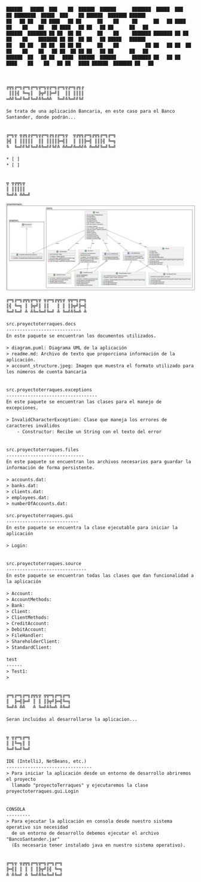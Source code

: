 
    ██████   █████  ███    ██  ██████  ██████      ███████  █████  ███    ██ ████████  █████  ███    ██ ██████  ███████ ██████  
    ██   ██ ██   ██ ████   ██ ██      ██    ██     ██      ██   ██ ████   ██    ██    ██   ██ ████   ██ ██   ██ ██      ██   ██
    ██████  ███████ ██ ██  ██ ██      ██    ██     ███████ ███████ ██ ██  ██    ██    ███████ ██ ██  ██ ██   ██ █████   ██████  
    ██   ██ ██   ██ ██  ██ ██ ██      ██    ██          ██ ██   ██ ██  ██ ██    ██    ██   ██ ██  ██ ██ ██   ██ ██      ██   ██
    ██████  ██   ██ ██   ████  ██████  ██████      ███████ ██   ██ ██   ████    ██    ██   ██ ██   ████ ██████  ███████ ██   ██ 



    ╔╦╗╔═╗╔═╗╔═╗╦═╗╦╔═╗╔═╗╦╔═╗╔╗╔
     ║║║╣ ╚═╗║  ╠╦╝║╠═╝║  ║║ ║║║║
    ═╩╝╚═╝╚═╝╚═╝╩╚═╩╩  ╚═╝╩╚═╝╝╚╝

    Se trata de una aplicación Bancaria, en este caso para el Banco Santander, donde podrán...


    ╔═╗╦ ╦╔╗╔╔═╗╦╔═╗╔╗╔╔═╗╦  ╦╔╦╗╔═╗╔╦╗╔═╗╔═╗
    ╠╣ ║ ║║║║║  ║║ ║║║║╠═╣║  ║ ║║╠═╣ ║║║╣ ╚═╗
    ╚  ╚═╝╝╚╝╚═╝╩╚═╝╝╚╝╩ ╩╩═╝╩═╩╝╩ ╩═╩╝╚═╝╚═╝
        
    * [ ] 
    * [ ] 
        

    ╦ ╦╔╦╗╦  
    ║ ║║║║║  
    ╚═╝╩ ╩╩═╝

![](uml.png)


    ╔═╗╔═╗╔╦╗╦═╗╦ ╦╔═╗╔╦╗╦ ╦╦═╗╔═╗
    ║╣ ╚═╗ ║ ╠╦╝║ ║║   ║ ║ ║╠╦╝╠═╣
    ╚═╝╚═╝ ╩ ╩╚═╚═╝╚═╝ ╩ ╚═╝╩╚═╩ ╩

    src.proyectoterraques.docs
    ----------------------------
    En este paquete se encuentran los documentos utilizados.       

    > diagram.puml: Diagrama UML de la aplicación
    > readme.md: Archivo de texto que proporciona información de la aplicación.
    > account_structure.jpeg: Imagen que muestra el formato utilizado para los números de cuenta bancaria
		
		
    src.proyectoterraques.exceptions
    ----------------------------------
    En este paquete se encuentran las clases para el manejo de excepciones.

    > InvalidCharacterException: Clase que maneja los errores de caracteres inválidos
        - Constructor: Recibe un String con el texto del error


    src.proyectoterraques.files
    -----------------------------
    En este paquete se encuentran los archivos necesarios para guardar la información de forma persistente.

    > accounts.dat: 
    > banks.dat:
    > clients.dat:
    > employees.dat:
    > numberOfAccounts.dat: 
	     
    src.proyectoterraques.gui
    ---------------------------
    En este paquete se encuentra la clase ejecutable para iniciar la aplicación

    > Login: 


    src.proyectoterraques.source
    ------------------------------
    En este paquete se encuentran todas las clases que dan funcionalidad a la aplicación

    > Account:
    > AccountMethods:
    > Bank:
    > Client:
    > ClientMethods:
    > CreditAccount:
    > DebitAccount:
    > FileHandler:
    > ShareholderClient:
    > StandardClient:

    test
    ------
    > Test1: 
    >
    

    ╔═╗╔═╗╔═╗╔╦╗╦ ╦╦═╗╔═╗╔═╗
    ║  ╠═╣╠═╝ ║ ║ ║╠╦╝╠═╣╚═╗
    ╚═╝╩ ╩╩   ╩ ╚═╝╩╚═╩ ╩╚═╝

    Seran incluidas al desarrollarse la aplicacion...


    ╦ ╦╔═╗╔═╗
    ║ ║╚═╗║ ║
    ╚═╝╚═╝╚═╝

    IDE (IntelliJ, NetBeans, etc.)
    --------------------------------	
    > Para iniciar la aplicación desde un entorno de desarrollo abriremos el proyecto
      llamado "proyectoTerraques" y ejecutaremos la clase proyectoterraques.gui.Login
		
		
    CONSOLA
    ---------	
    > Para ejecutar la aplicación en consola desde nuestro sistema operativo sin necesidad
      de un entorno de desarrollo debemos ejecutar el archivo "BancoSantander.jar"
      (Es necesario tener instalado java en nuestro sistema operativo).

    
    ╔═╗╦ ╦╔╦╗╔═╗╦═╗╔═╗╔═╗
    ╠═╣║ ║ ║ ║ ║╠╦╝║╣ ╚═╗
    ╩ ╩╚═╝ ╩ ╚═╝╩╚═╚═╝╚═╝


    